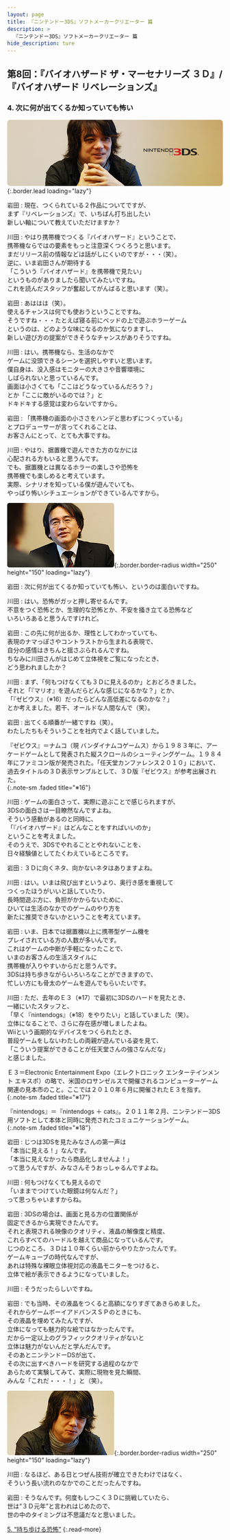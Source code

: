 ```yaml
---
layout: page
title: 『ニンテンドー3DS』ソフトメーカークリエーター 篇
description: >
  『ニンテンドー3DS』ソフトメーカークリエーター 篇
hide_description: ture
---
```


## 第8回：『バイオハザード ザ・マーセナリーズ ３Ｄ』/『バイオハザード リベレーションズ』

### 4. 次に何が出てくるか知っていても怖い

![](/interviews/jp/3ds/creators/vol1/img/mainvisual4.jpg){:.border.lead loading="lazy"}

岩田
: 現在、つくられている２作品についてですが、<br>まず『リベレーションズ』で、いちばん打ち出したい<br>新しい軸について教えていただけますか？

川田
: やはり携帯機でつくる『バイオハザード』ということで、<br>携帯機ならではの要素をもっと注意深くつくろうと思います。<br>まだリリース前の情報などは話がしにくいのですが・・・（笑）。<br>逆に、いま岩田さんが期待する<br>「こういう『バイオハザード』を携帯機で見たい」<br>というものがありましたら聞いてみたいですね。<br>これを読んだスタッフが奮起してがんばると思います（笑）。

岩田
: あははは（笑）。<br>使えるチャンスは何でも使おうということですね。<br>そうですね・・・たとえば寝る前にベッドの上で遊ぶホラーゲーム<br>というのは、どのような味になるのか気になりますし、<br>新しい遊び方の提案ができそうなチャンスがありそうですね。

川田
: はい。携帯機なら、生活のなかで<br>ゲームに没頭できるシーンを選択しやすいと思います。<br>僕自身は、没入感はモニターの大きさや音響環境に<br>しばられないと思っているんです。<br>画面は小さくても「ここはどうなっているんだろう？」<br>とか「ここに敵がいるのでは？」と<br>ドキドキする感覚は変わらないですから。

岩田
: 「携帯機の画面の小ささをハンデと思わずにつくっている」<br>とプロデューサーが言ってくれることは、<br>お客さんにとって、とても大事ですね。

川田
: やはり、据置機で遊んできた方のなかには<br>心配される方もいると思うんです。<br>でも、据置機とは異なるホラーの楽しさや恐怖を<br>携帯機でも楽しめると考えています。<br>実際、シナリオを知っている僕が遊んでいても、<br>やっぱり怖いシチュエーションができているんですから。

![](/interviews/jp/3ds/creators/vol1/img/photo9.jpg){:.border.border-radius width="250" height="150" loading="lazy"}

岩田
: 次に何が出てくるか知っていても怖い、というのは面白いですね。

川田
: はい。恐怖がガッと押し寄せるんです。<br>不意をつく恐怖とか、生理的な恐怖とか、不安を掻き立てる恐怖など<br>いろいろあると思うんですけれど。

岩田
: この先に何が出るか、理性としてわかっていても、<br>表現のナマっぽさやコントラストから生まれる表現で、<br>自分の感情はきちんと揺さぶられるんですね。<br>ちなみに川田さんがはじめて立体視をご覧になったとき、<br>どう思われましたか？

川田
: まず、「何もつけなくても３Ｄに見えるのか」とおどろきました。<br>それと「『マリオ』を遊んだらどんな感じになるかな？」とか、<br>「『ゼビウス』（※16）だったらどんな高低差になるのかな？」<br>とか考えました。若干、オールドな人間なんで（笑）。

岩田
: 出てくる順番が一緒ですね（笑）。<br>わたしたちもそういうことを社内でよく話していました。

『ゼビウス』＝ナムコ（現 バンダイナムコゲームス）から１９８３年に、アーケードゲームとして発表された縦スクロールのシューティングゲーム。１９８４年にファミコン版が発売された。「任天堂カンファレンス２０１０」において、過去タイトルの３Ｄ表示サンプルとして、３Ｄ版『ゼビウス』が参考出展された。              
{:.note-sm .faded title="※16"}

川田
: ゲームの面白さって、実際に遊ぶことで感じられますが、<br>3DSの面白さは一目瞭然なんですよね。<br>そういう感動があるのと同時に、<br>「『バイオハザード』はどんなことをすればいいのか」<br>ということを考えました。<br>そのうえで、3DSでやれることとやれないことを、<br>日々経験値としてたくわえているところです。

岩田
: ３Ｄに向くネタ、向かないネタはありますよね。

川田
: はい。いまは飛び出すというより、奥行き感を重視して<br>つくったほうがいいと話していたり、<br>長時間遊ぶ方に、負担がかからないために、<br>ひいては生活のなかでのゲームのやり方を<br>新たに推奨できないかということを考えています。

岩田
: いま、日本では据置機以上に携帯型ゲーム機を<br>プレイされている方の人数が多いんです。<br>これはゲームの中断が手軽になったことで、<br>いまのお客さんの生活スタイルに<br>携帯機が入りやすいからだと思うんです。<br>3DSは持ち歩きながらいろいろなことができますので、<br>忙しい方にも骨太のゲームを遊んでもらいたいです。

川田
: ただ、去年のＥ３（※17）で最初に3DSのハードを見たとき、<br>一緒にいたスタッフと、<br>「早く『nintendogs』（※18）をやりたい」と話していました（笑）。<br>立体になることで、さらに存在感が増しましたよね。<br>Wiiという画期的なデバイスをつくられたとき、<br>普段ゲームをしないわたしの両親が遊んでいる姿を見て、<br>「こういう提案ができることが任天堂さんの強さなんだな」<br>と感じました。

Ｅ３＝Electronic Entertainment Expo（エレクトロニック エンターテインメント エキスポ）の略で、米国のロサンゼルスで開催されるコンピューターゲーム関連の見本市のこと。ここでは２０１０年６月に開催されたＥ３を指す。
{:.note-sm .faded title="※17"}

『nintendogs』＝『nintendogs ＋ cats』。２０１１年２月、ニンテンドー3DS用ソフトとして本体と同時に発売されたコミュニケーションゲーム。              
{:.note-sm .faded title="※18"}

岩田
: じつは3DSを見たみなさんの第一声は<br>「本当に見える！」なんです。<br>「本当に見えなかったら商品化しませんよ！」<br>って思うんですが、みなさんそうおっしゃるんですよね。

川田
: 何もつけなくても見えるので<br>「いままでつけていた眼鏡は何なんだ？」<br>って思っちゃいますからね。

岩田
: 3DSの場合は、画面と見る方の位置関係が<br>固定できるから実現できたんです。<br>それと表現される映像のクオリティ、液晶の解像度と精度、<br>これらすべてのハードルを越えて商品になっているんです。<br>じつのところ、３Ｄは１０年くらい前からやりたかったんです。<br>ゲームキューブの時代なんですが、<br>あれは特殊な裸眼立体視対応の液晶モニターをつけると、<br>立体で絵が表示できるようになっていました。

川田
: そうだったらしいですね。

岩田
: でも当時、その液晶をつくると高額になりすぎてあきらめました。<br>それからゲームボーイアドバンスＳＰのときにも、<br>その液晶を埋めてみたんですが、<br>立体になっても魅力的な絵ではなかったんです。<br>だから一定以上のグラフィッククオリティがないと<br>立体は魅力がないんだと学んだんです。<br>そのあとニンテンドーDSが出て、<br>その次に出すべきハードを研究する過程のなかで<br>あらためて実験してみて、実際に現物を見た瞬間、<br>みんな「これだ・・・！」と（笑）。

![](/interviews/jp/3ds/creators/vol1/img/photo10.jpg){:.border.border-radius width="250" height="150" loading="lazy"}

川田
: なるほど、ある日とつぜん技術が確立できたわけではなく、<br>そういう長い流れのなかでのことだったんですね。

岩田
: そうなんです。何度もしつこく３Ｄに挑戦していたら、<br>世は“３Ｄ元年”と言われはじめたので、<br>世の中のタイミングは不思議だなと思いました。

[5. “持ち歩ける恐怖”](5.md)
{:.read-more}

